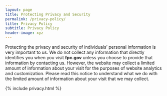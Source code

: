 ```yaml
---
layout: page
title: Protecting Privacy and Security
permalink: /privacy-policy/
title: Privacy Policy
subtitle: Privacy Policy 
header-image: xyz
---
```


Protecting the privacy and security of individuals’ personal information is
very important to us. We do not collect any information that directly
identifies you when you visit <b>fpc.gov</b> unless you choose to provide
that information by contacting us. However, the website may collect a
limited amount of information about your visit for the purposes of website
analytics and customization. Please read this notice to understand what we
do with the limited amount of information about your visit that we may
collect.

{% include privacy.html %}
